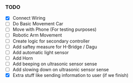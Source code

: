 ### TODO

- [x] Connect Wiring
- [ ] Do Basic Movement Car
- [ ] Move with Phone (For testing purposes)
- [ ] Robotic Arm Movement
- [ ] Create logic for secondary controller
- [ ] Add saftey measure for H-Bridge / Dagu
- [ ] Add automatic light sensor
- [ ] Add Horn
- [ ] Add beeping on ultrasonic sensor sense
- [ ] Add slowing down on ultrasonic sensor sense
- [x] Extra stuff like sending information to user (if we finish)
